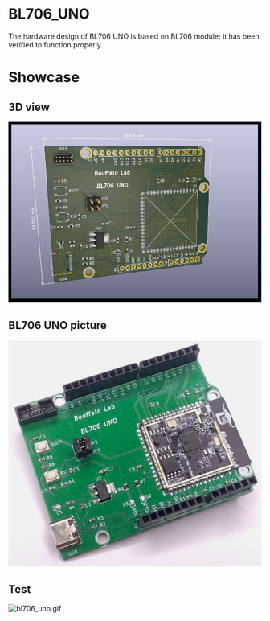 # BL706_UNO
The hardware design of BL706 UNO is based on BL706 module; it has been verified to function properly.

# Showcase

## 3D view

![bl706_uno](./img/bl706_uno_1.png)

## BL706 UNO picture

![bl706_uno](./img/bl706_uno_2.png)

## Test

![bl706_uno.gif](./img/bl706_uno.gif)
